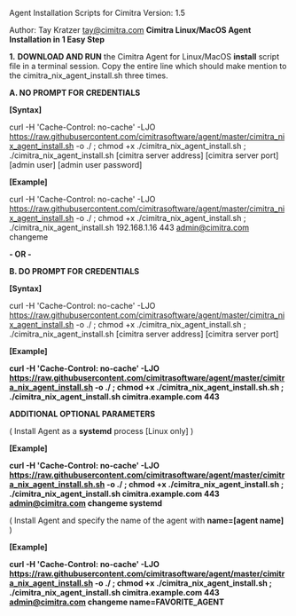 
Agent Installation Scripts for Cimitra
Version: 1.5

Author: Tay Kratzer tay@cimitra.com
**Cimitra Linux/MacOS Agent Installation in 1 Easy Step**

**1.** **DOWNLOAD AND RUN** the Cimitra Agent for Linux/MacOS **install** script file in a terminal session. Copy the entire line which should make mention to the cimitra_nix_agent_install.sh three times. 

**A. NO PROMPT FOR CREDENTIALS**

**[Syntax]**

curl -H 'Cache-Control: no-cache' -LJO https://raw.githubusercontent.com/cimitrasoftware/agent/master/cimitra_nix_agent_install.sh -o ./ ; chmod +x ./cimitra_nix_agent_install.sh ; ./cimitra_nix_agent_install.sh [cimitra server address] [cimitra server port] [admin user] [admin user password]

**[Example]**

curl -H 'Cache-Control: no-cache' -LJO https://raw.githubusercontent.com/cimitrasoftware/agent/master/cimitra_nix_agent_install.sh -o ./ ; chmod +x ./cimitra_nix_agent_install.sh ; ./cimitra_nix_agent_install.sh 192.168.1.16 443 admin@cimitra.com changeme

**- OR -**

**B. DO PROMPT FOR CREDENTIALS**

**[Syntax]**

curl -H 'Cache-Control: no-cache' -LJO https://raw.githubusercontent.com/cimitrasoftware/agent/master/cimitra_nix_agent_install.sh -o ./ ; chmod +x ./cimitra_nix_agent_install.sh ; ./cimitra_nix_agent_install.sh [cimitra server address] [cimitra server port]

**[Example]**

**curl -H 'Cache-Control: no-cache' -LJO https://raw.githubusercontent.com/cimitrasoftware/agent/master/cimitra_nix_agent_install.sh -o ./ ; chmod +x ./cimitra_nix_agent_install.sh.sh ; ./cimitra_nix_agent_install.sh cimitra.example.com 443**

**ADDITIONAL OPTIONAL PARAMETERS**

( Install Agent as a **systemd** process [Linux only] )

**[Example]**

**curl -H 'Cache-Control: no-cache' -LJO https://raw.githubusercontent.com/cimitrasoftware/agent/master/cimitra_nix_agent_install.sh.sh -o ./ ; chmod +x ./cimitra_nix_agent_install.sh ; ./cimitra_nix_agent_install.sh cimitra.example.com 443 admin@cimitra.com changeme systemd**

( Install Agent and specify the name of the agent with **name=[agent name]** )

**[Example]**

**curl -H 'Cache-Control: no-cache' -LJO https://raw.githubusercontent.com/cimitrasoftware/agent/master/cimitra_nix_agent_install.sh -o ./ ; chmod +x ./cimitra_nix_agent_install.sh ; ./cimitra_nix_agent_install.sh cimitra.example.com 443 admin@cimitra.com changeme name=FAVORITE_AGENT**

